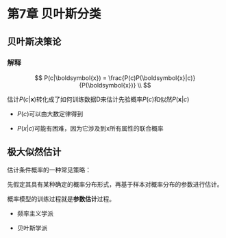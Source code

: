 # 第7章 贝叶斯分类

## 贝叶斯决策论

### 解释

$$
P(c|\boldsymbol{x}) = \frac{P(c)P(\boldsymbol{x}|c)}{P(\boldsymbol{x})} \\
$$

估计$P(c|\boldsymbol{x})$转化成了如何训练数据D来估计先验概率$P(c)$和似然$P(\boldsymbol{x}|c)$

- $P(c)$可以由大数定律得到

- $P(x|c)$可能有困难，因为它涉及到x所有属性的联合概率



## 极大似然估计

估计条件概率的一种常见策略：

先假定其具有某种确定的概率分布形式，再基于样本对概率分布的参数进行估计。



概率模型的训练过程就是**参数估计**过程。

- 频率主义学派

- 贝叶斯学派


